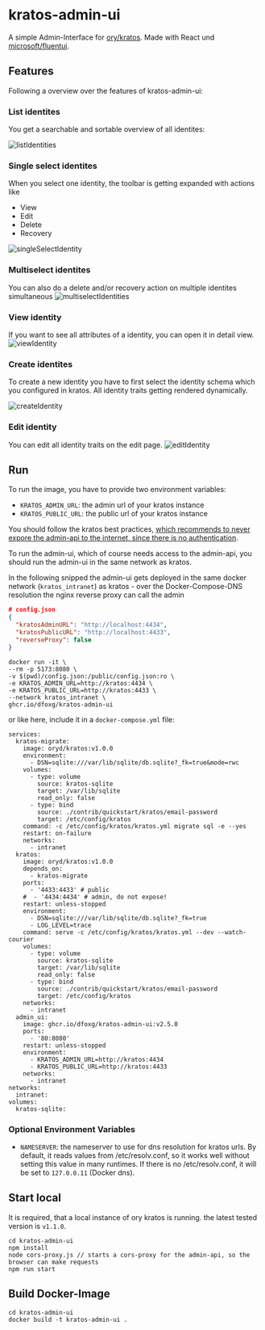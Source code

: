 # kratos-admin-ui

A simple Admin-Interface for [ory/kratos](https://www.ory.sh/kratos/docs/). Made with React und [microsoft/fluentui](https://react.fluentui.dev/).

## Features

Following a overview over the features of kratos-admin-ui:

### List identites

You get a searchable and sortable overview of all identites:

![listIdentities](./images/listIdentites.PNG)

### Single select identites

When you select one identity, the toolbar is getting expanded with actions like 
- View
- Edit
- Delete
- Recovery

![singleSelectIdentity](./images/selectIdentites.PNG)

### Multiselect identites

You can also do a delete and/or recovery action on multiple identites simultaneous
![multiselectIdentities](./images/multiselectIdentites.PNG)

### View identity

If you want to see all attributes of a identity, you can open it in detail view.
![viewIdentity](./images/viewSingleIdentity.PNG)

### Create identites

To create a new identity you have to first select the identity schema which you configured in kratos. All identity traits getting rendered dynamically.

![createIdentity](./images/createIdentity.PNG)

### Edit identity

You can edit all identity traits on the edit page.
![editIdentity](./images/editIdentity.PNG)



## Run

To run the image, you have to provide two environment variables:

- `KRATOS_ADMIN_URL`: the admin url of your kratos instance
- `KRATOS_PUBLIC_URL`: the public url of your kratos instance

You should follow the kratos best practices, [which recommends to never expore the admin-api to the internet, since there is no authentication](https://www.ory.sh/docs/kratos/guides/production#admin-api).

To run the admin-ui, which of course needs access to the admin-api, you should run the admin-ui in the same network as kratos.

In the following snipped the admin-ui gets deployed in the same docker network (`kratos_intranet`) as kratos - over the Docker-Compose-DNS resolution the nginx reverse proxy can call the admin

```json
# config.json
{
  "kratosAdminURL": "http://localhost:4434",
  "kratosPublicURL": "http://localhost:4433",
  "reverseProxy": false
}
```

```shell
docker run -it \
--rm -p 5173:8080 \
-v $(pwd)/config.json:/public/config.json:ro \
-e KRATOS_ADMIN_URL=http://kratos:4434 \
-e KRATOS_PUBLIC_URL=http://kratos:4433 \
--network kratos_intranet \
ghcr.io/dfoxg/kratos-admin-ui
```

or like here, include it in a `docker-compose.yml` file:

```
services:
  kratos-migrate:
    image: oryd/kratos:v1.0.0
    environment:
      - DSN=sqlite:///var/lib/sqlite/db.sqlite?_fk=true&mode=rwc
    volumes:
      - type: volume
        source: kratos-sqlite
        target: /var/lib/sqlite
        read_only: false
      - type: bind
        source: ./contrib/quickstart/kratos/email-password
        target: /etc/config/kratos
    command: -c /etc/config/kratos/kratos.yml migrate sql -e --yes
    restart: on-failure
    networks:
      - intranet
  kratos:
    image: oryd/kratos:v1.0.0
    depends_on:
      - kratos-migrate
    ports:
      - '4433:4433' # public
    #  - '4434:4434' # admin, do not expose!
    restart: unless-stopped
    environment:
      - DSN=sqlite:///var/lib/sqlite/db.sqlite?_fk=true
      - LOG_LEVEL=trace
    command: serve -c /etc/config/kratos/kratos.yml --dev --watch-courier
    volumes:
      - type: volume
        source: kratos-sqlite
        target: /var/lib/sqlite
        read_only: false
      - type: bind
        source: ./contrib/quickstart/kratos/email-password
        target: /etc/config/kratos
    networks:
      - intranet
  admin_ui:
    image: ghcr.io/dfoxg/kratos-admin-ui:v2.5.0
    ports:
      - '80:8080'
    restart: unless-stopped
    environment:
      - KRATOS_ADMIN_URL=http://kratos:4434
      - KRATOS_PUBLIC_URL=http://kratos:4433
    networks:
      - intranet
networks:
  intranet:
volumes:
  kratos-sqlite:
```

### Optional Environment Variables

- `NAMESERVER`: the nameserver to use for dns resolution for kratos urls. By default, it reads values from /etc/resolv.conf, so it works well without setting this value in many runtimes. If there is no /etc/resolv.conf, it will be set to `127.0.0.11` (Docker dns).

## Start local

It is required, that a local instance of ory kratos is running. the latest tested version is `v1.1.0`.

```
cd kratos-admin-ui
npm install
node cors-proxy.js // starts a cors-proxy for the admin-api, so the browser can make requests
npm run start
```

## Build Docker-Image

```
cd kratos-admin-ui
docker build -t kratos-admin-ui .
```
